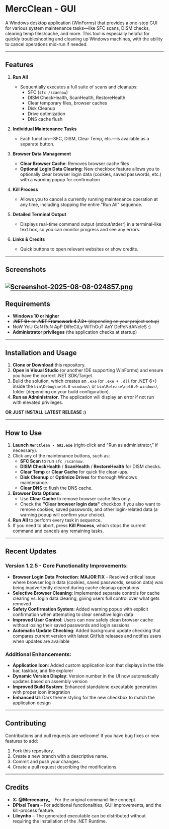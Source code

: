 # MercClean - GUI

A Windows desktop application (WinForms) that provides a one-stop GUI for various system maintenance tasks—like SFC scans, DISM checks, clearing temp files/cache, and more. This tool is especially helpful for quickly troubleshooting and cleaning up Windows machines, with the ability to cancel operations mid-run if needed.

---

## Features

1. **Run All**
   - Sequentially executes a full suite of scans and cleanups:
     - SFC (`sfc /scannow`)
     - DISM CheckHealth, ScanHealth, RestoreHealth
     - Clear temporary files, browser caches
     - Disk Cleanup
     - Drive optimization
     - DNS cache flush

2. **Individual Maintenance Tasks**
   - Each function—SFC, DISM, Clear Temp, etc.—is available as a separate button.

3. **Browser Data Management**
   - **Clear Browser Cache**: Removes browser cache files
   - **Optional Login Data Clearing**: New checkbox feature allows you to optionally clear browser login data (cookies, saved passwords, etc.) with a warning popup for confirmation

4. **Kill Process**
   - Allows you to cancel a currently running maintenance operation at any time, including stopping the entire "Run All" sequence.

5. **Detailed Terminal Output**
   - Displays real-time command output (stdout/stderr) in a terminal-like text box, so you can monitor progress and see any errors.

6. **Links & Credits**
   - Quick buttons to open relevant websites or show credits.

---

## Screenshots

[![Screenshot-2025-08-08-024857.png](https://i.postimg.cc/Dy3cH3M4/Screenshot-2025-08-08-024857.png)](https://postimg.cc/rzgWR3cq)
---

## Requirements

- **Windows 10 or higher**
- ~~**.NET 6+** or **.NET Framework 4.7.2+** (depending on your project setup)~~
- NoW YoU CaN RuN ApP DiReCtLy WiThOuT AnY DePeNdANcIeS :)
- **Administrator privileges** (the application checks at startup)

---

## Installation and Usage

1. **Clone or Download** this repository.
2. **Open in Visual Studio** (or another IDE supporting WinForms) and ensure you have the correct .NET SDK/Target.
3. Build the solution, which creates an `.exe` (or `.exe + .dll` for .NET 6+) inside the `bin\Debug\net6.0-windows\` or `bin\Release\net6.0-windows\` folder (depending on your build configuration).
4. **Run as Administrator**. The application will display an error if not run with elevated privileges.

**OR JUST INSTALL LATEST RELEASE :)**

---

## How to Use

1. **Launch `MercClean - GUI.exe`** (right-click and "Run as administrator," if necessary).
2. Click any of the maintenance buttons, such as:
   - **SFC Scan** to run `sfc /scannow`.
   - **DISM CheckHealth** / **ScanHealth** / **RestoreHealth** for DISM checks.
   - **Clear Temp** or **Clear Cache** for quick file clean-ups.
   - **Disk Cleanup** or **Optimize Drives** for thorough Windows maintenance.
   - **Clear DNS** to flush the DNS cache.
3. **Browser Data Options**:
   - Use **Clear Cache** to remove browser cache files only.
   - Check the **"Clear browser login data"** checkbox if you also want to remove cookies, saved passwords, and other login-related data (a warning popup will confirm your choice).
4. **Run All** to perform every task in sequence.
5. If you need to abort, press **Kill Process**, which stops the current command and cancels any remaining tasks.

---

## Recent Updates

### Version 1.2.5 - Core Functionality Improvements:
- **Browser Login Data Protection**: **MAJOR FIX** - Resolved critical issue where browser login data (cookies, saved passwords, session data) was being inadvertently cleared during cache cleanup operations
- **Selective Browser Cleaning**: Implemented separate controls for cache clearing vs. login data clearing, giving users full control over what gets removed
- **Safety Confirmation System**: Added warning popup with explicit confirmation when attempting to clear sensitive login data
- **Improved User Control**: Users can now safely clean browser cache without losing their saved passwords and login sessions
- **Automatic Update Checking**: Added background update checking that compares current version with latest GitHub releases and notifies users when updates are available

### Additional Enhancements:
- **Application Icon**: Added custom application icon that displays in the title bar, taskbar, and file explorer
- **Dynamic Version Display**: Version number in the UI now automatically updates based on assembly version
- **Improved Build System**: Enhanced standalone executable generation with proper icon integration
- **Enhanced UI**: Dark theme styling for the new checkbox to match the application design

---

## Contributing

Contributions and pull requests are welcome! If you have bug fixes or new features to add:

1. Fork this repository.
2. Create a new branch with a descriptive name.
3. Commit and push your changes.
4. Create a pull request describing the modifications.

---

## Credits

- **X: @Mercenarry_** – For the original command-line concept.
- **DPixel Team** – For additional functionalities, GUI improvements, and the kill-process feature.
- **Lilnynho** – The generated executable can be distributed without requiring the installation of the .NET Runtime.